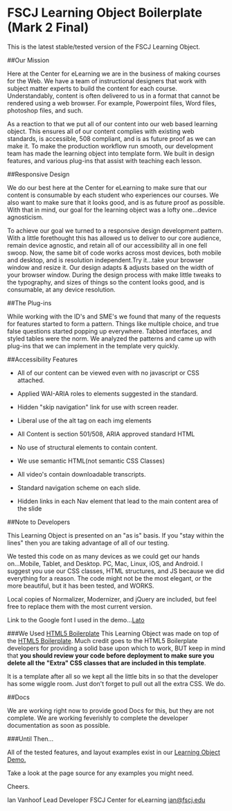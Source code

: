 FSCJ Learning Object Boilerplate (Mark 2 Final)
==========

This is the latest stable/tested version of the FSCJ Learning Object. 

##Our Mission

Here at the Center for eLearning we are in the business of making courses for the Web. We have a team of instructional designers that work with subject matter experts to build the content for each course. Understandably, content is often delivered to us in a format that cannot be rendered using a web browser. For example, Powerpoint files, Word files, photoshop files, and such.

As a reaction to that we put all of our content into our web based learning object. This ensures all of our content complies with existing web standards, is accessible, 508 compliant, and is as future proof as we can make it. To make the production workflow run smooth, our development team has made the learning object into template form. We built in design features, and various plug-ins that assist with teaching each lesson.

##Responsive Design

We do our best here at the Center for eLearning to make sure that our content is consumable by each student who experiences our courses. We also want to make sure that it looks good, and is as future proof as possible. With that in mind, our goal for the learning object was a lofty one…device agnosticism.

To achieve our goal we turned to a responsive design development pattern. With a little forethought this has allowed us to deliver to our core audience, remain device agnostic, and retain all of our accessibility all in one fell swoop. Now, the same bit of code works across most devices, both mobile and desktop, and is resolution independent.Try it…take your browser window and resize it. Our design adapts & adjusts based on the width of your browser window. During the design process with make little tweaks to the typography, and sizes of things so the content looks good, and is consumable, at any device resolution.

##The Plug-ins

While working with the ID's and SME's we found that many of the requests for features started to form a pattern. Things like multiple choice, and true false questions started popping up everywhere. Tabbed interfaces, and styled tables were the norm. We analyzed the patterns and came up with plug-ins that we can implement in the template very quickly.

##Accessibility Features

- All of our content can be viewed even with no javascript or CSS attached.

- Applied WAI-ARIA roles to elements suggested in the standard.

- Hidden "skip navigation" link for use with screen reader.

- Liberal use of the alt tag on each img elements

- All Content is section 501/508, ARIA approved standard HTML

- No use of structural elements to contain content.

- We use semantic HTML(not semantic CSS Classes)

- All video's contain downloadable transcripts.

- Standard navigation scheme on each slide.

- Hidden links in each Nav element that lead to the main content area of the slide

##Note to Developers

This Learning Object is presented on an "as is" basis. If you "stay within the lines" then you are taking advantage of all of our testing. 

We tested this code on as many devices as we could get our hands on...Mobile, Tablet, and Desktop. PC, Mac, Linux, iOS, and Android. I suggest you use our CSS classes, HTML structures, and JS because we did everything for a reason. The code might not be the most elegant, or the more beautiful, but it has been tested, and WORKS. 

Local copies of Normalizer, Modernizer, and jQuery are included, but feel free to replace them with the most current version.

Link to the Google font I used in the demo...[Lato](http://www.google.com/fonts/specimen/Lato) 

###We Used [HTML5 Boilerplate](http://html5boilerplate.com/)
This Learning Object was made on top of the [HTML5 Boilerplate](http://html5boilerplate.com/). Much credit goes to the HTML5 Boilerplate developers for providing a solid base upon which to work, BUT keep in mind that **you should review your code before deployment to make sure you delete all the "Extra" CSS classes that are included in this template**.

It is a template after all so we kept all the little bits in so that the developer has some wiggle room. Just don't forget to pull out all the extra CSS. We do. 

##Docs

We are working right now to provide good Docs for this, but they are not complete. We are working feverishly to complete the developer documentation as soon as possible. 

###Until Then...

All of the tested features, and layout examples exist in our [Learning Object Demo.](http://cel.fscj.edu/LO-dev/CEL-LO-mark2-demo-SME/index.html)  

Take a look at the page source for any examples you might need. 

Cheers.

Ian Vanhoof
Lead Developer
FSCJ Center for eLearning
ian@fscj.edu 
